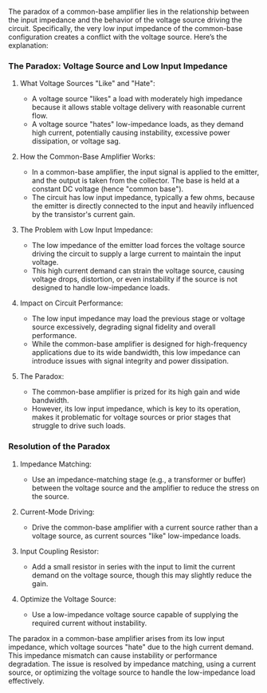 The paradox of a common-base amplifier lies in the relationship between the input impedance and the behavior of the voltage source driving the circuit. Specifically, the very low input impedance of the common-base configuration creates a conflict with the voltage source. Here’s the explanation:

### The Paradox: Voltage Source and Low Input Impedance

1. What Voltage Sources "Like" and "Hate":
   - A voltage source "likes" a load with moderately high impedance because it allows stable voltage delivery with reasonable current flow.
   - A voltage source "hates" low-impedance loads, as they demand high current, potentially causing instability, excessive power dissipation, or voltage sag.

2. How the Common-Base Amplifier Works:
   - In a common-base amplifier, the input signal is applied to the emitter, and the output is taken from the collector. The base is held at a constant DC voltage (hence "common base").
   - The circuit has low input impedance, typically a few ohms, because the emitter is directly connected to the input and heavily influenced by the transistor's current gain.

3. The Problem with Low Input Impedance:
   - The low impedance of the emitter load forces the voltage source driving the circuit to supply a large current to maintain the input voltage.
   - This high current demand can strain the voltage source, causing voltage drops, distortion, or even instability if the source is not designed to handle low-impedance loads.

4. Impact on Circuit Performance:
   - The low input impedance may load the previous stage or voltage source excessively, degrading signal fidelity and overall performance.
   - While the common-base amplifier is designed for high-frequency applications due to its wide bandwidth, this low impedance can introduce issues with signal integrity and power dissipation.

5. The Paradox:
   - The common-base amplifier is prized for its high gain and wide bandwidth.
   - However, its low input impedance, which is key to its operation, makes it problematic for voltage sources or prior stages that struggle to drive such loads.

### Resolution of the Paradox

1. Impedance Matching:
   - Use an impedance-matching stage (e.g., a transformer or buffer) between the voltage source and the amplifier to reduce the stress on the source.

2. Current-Mode Driving:
   - Drive the common-base amplifier with a current source rather than a voltage source, as current sources "like" low-impedance loads.

3. Input Coupling Resistor:
   - Add a small resistor in series with the input to limit the current demand on the voltage source, though this may slightly reduce the gain.

4. Optimize the Voltage Source:
   - Use a low-impedance voltage source capable of supplying the required current without instability.

The paradox in a common-base amplifier arises from its low input impedance, which voltage sources "hate" due to the high current demand. This impedance mismatch can cause instability or performance degradation. The issue is resolved by impedance matching, using a current source, or optimizing the voltage source to handle the low-impedance load effectively.

